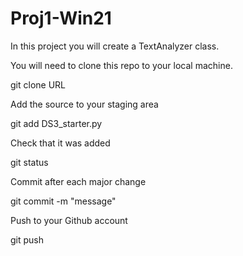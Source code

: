 # Proj1-Win21
In this project you will create a TextAnalyzer class.

You will need to clone this repo to your local machine.

git clone URL

Add the source to your staging area

git add DS3_starter.py

Check that it was added

git status

Commit after each major change

git commit -m "message"

Push to your Github account

git push
